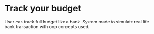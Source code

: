 # Track your budget
User can track full budget like a bank. System made to simulate real life bank transaction with oop concepts used.
